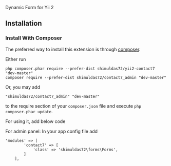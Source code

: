 Dynamic Form for Yii 2


Installation
------------

### Install With Composer

The preferred way to install this extension is through [composer](http://getcomposer.org/download/).

Either run

```
php composer.phar require --prefer-dist shimuldas72/yii2-contact7 "dev-master"
composer require --prefer-dist shimuldas72/contact7_admin "dev-master"

```

Or, you may add

```
"shimuldas72/contact7_admin" "dev-master"
```

to the require section of your `composer.json` file and execute `php composer.phar update`.


For using it, add below code

For admin panel:
In your app config file add

```
'modules' => [
        'contact7' => [
            'class' => 'shimuldas72\forms\Forms',
        ]
    ],
```
